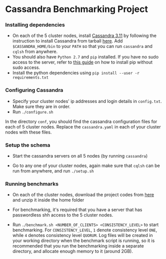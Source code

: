 

# Cassandra Benchmarking Project

### Installing dependencies

- On each of the 5 cluster nodes, install [Cassandra 3.11](http://www.apache.org/dyn/closer.lua/cassandra/3.11.1/apache-cassandra-3.11.1-bin.tar.gz)
 by following the instruction to install Cassandra from tarball [here](http://cassandra.apache.org/doc/latest/getting_started/installing.html#installation-from-binary-tarball-files). Add `$CASSANDRA_HOME/bin` to your `PATH` so that you can run `cassandra` and `cqlsh` from anywhere.
- You should also have `Python 2.7` and `pip` installed. If you have no sudo access to the server, refer to [this guide](https://gist.github.com/saurabhshri/46e4069164b87a708b39d947e4527298) on how to install pip without sudo access.
- Install the python dependencies using `pip install --user -r requirements.txt`

### Configuring Cassandra

- Specify your cluster nodes' ip addresses and login details in `config.txt`. Make sure they are in order.
- Run `./configure.sh`

In the directory `conf`, you should find the cassandra configuration files for each of 5 cluster nodes. Replace the `cassandra.yaml`
in each of your cluster nodes with these files.

### Setup the schema

- Start the cassandra servers on all 5 nodes (by running `cassandra`)

- Go to any one of your cluster nodes, again make sure that `cqlsh` can be run from anywhere, and run `./setup.sh`

### Running benchmarks

- On each of the cluster nodes, download the project codes from [here](https://github.com/DoNguyenDung93/TransactionSystem/archive/master.zip) and unzip it inside the home folder

- For benchmarking, it's required that you have a server that has passwordless shh access to the 5 cluster nodes.

- Run `./benchmark.sh <NUMBER_OF_CLIENTS> <CONSISTENCY_LEVEL>` to start benchmarking. For `CONSISTENCY_LEVEL`, `1` denote consistency 
level `ONE`, while `4` denotes consistency level `QUORUM`. Log files will be created in your working directory when the benchmark script is running, so it is recommended that you run
the benchmarking inside a separate directory, and allocate enough memory to it (around 2GB).
